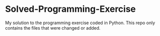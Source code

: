 # Solved-Programming-Exercise
My solution to the programming exercise coded in Python. This repo only contains the files that were changed or added.
